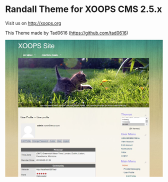 # Randall Theme for XOOPS CMS 2.5.x 

Visit us on http://xoops.org

This Theme made by Tad0616 (https://github.com/tad0616)
 
![Theme Preview](/screenshot.jpg)